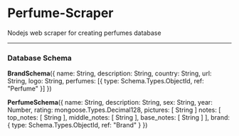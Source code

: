 # Perfume-Scraper

Nodejs web scraper for creating perfumes database

---

### Database Schema

**BrandSchema**({
name: String,
description: String,
country: String,
url: String,
logo: String,
perfumes: [{
type: Schema.Types.ObjectId,
ref: "Perfume"
}]
})

**PerfumeSchema**({
name: String,
description: String,
sex: String,
year: Number,
rating: mongoose.Types.Decimal128,
pictures: [ String ]
notes: [
top_notes: [ String ],
middle_notes: [ String ],
base_notes: [ String ]
],
brand: {
type: Schema.Types.ObjectId,
ref: "Brand"
}
})
